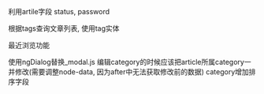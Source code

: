 利用artile字段 status, password

根据tags查询文章列表, 使用tag实体

最近浏览功能

使用ngDialog替换_modal.js
编辑category的时候应该把article所属category一并修改(需要调整node-data, 因为after中无法获取修改前的数据)
category增加排序字段
